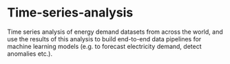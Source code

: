 # Time-series-analysis
Time series analysis of energy demand datasets from across the world, and use the results of this analysis to build end-to-end data pipelines for machine learning models (e.g. to forecast electricity demand, detect anomalies etc.).
